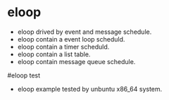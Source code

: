 # eloop 

* eloop drived by event and message schedule. 
* eloop contain a event loop scheduld. 
* eloop contain a timer scheduld. 
* eloop contain a list table. 
* eloop contain message queue schedule. 

#eloop test
* eloop example tested by unbuntu x86_64 system.
